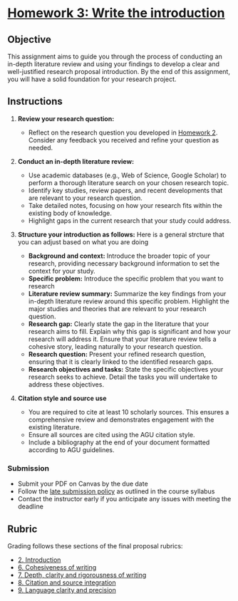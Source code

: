 # [Homework 3: Write the introduction](https://aselshall.github.io/rm/hw/hw3)

## Objective
This assignment aims to guide you through the process of conducting an in-depth literature review and using your findings to develop a clear and well-justified research proposal introduction. By the end of this assignment, you will have a solid foundation for your research project.

## Instructions

1. **Review your research question:**
   - Reflect on the research question you developed in [Homework 2](https://aselshall.github.io/rm/hw/hw2). Consider any feedback you received and refine your question as needed.

2. **Conduct an in-depth literature review:**
   - Use academic databases (e.g., Web of Science, Google Scholar) to perform a thorough literature search on your chosen research topic.
   - Identify key studies, review papers, and recent developments that are relevant to your research question.
   - Take detailed notes, focusing on how your research fits within the existing body of knowledge.
   - Highlight gaps in the current research that your study could address.

3. **Structure your introduction as follows:**
   Here is a general strcture that you can adjust based on what you are doing
   - **Background and context:** Introduce the broader topic of your research, providing necessary background information to set the context for your study.
   - **Specific problem:** Introduce the specific problem that you want to research 
   - **Literature review summary:** Summarize the key findings from your in-depth literature review around this specific problem. Highlight the major studies and theories that are relevant to your research question.
   - **Research gap:** Clearly state the gap in the literature that your research aims to fill. Explain why this gap is significant and how your research will address it. Ensure that your literature review tells a cohesive story, leading naturally to your research question.
   - **Research question:** Present your refined research question, ensuring that it is clearly linked to the identified research gaps.
   - **Research objectives and tasks:** State the specific objectives your research seeks to achieve. Detail the tasks you will undertake to address these objectives.

5. **Citation style and source use**
   - You are required to cite at least 10 scholarly sources. This ensures a comprehensive review and demonstrates engagement with the existing literature.
   - Ensure all sources are cited using the AGU citation style.
   - Include a bibliography at the end of your document formatted according to AGU guidelines.

### Submission
- Submit your PDF on Canvas by the due date
- Follow the [late submission policy](https://aselshall.github.io/rm#late-assignment-and-report-policy) as outlined in the course syllabus
- Contact the instructor early if you anticipate any issues with meeting the deadline

## Rubric 
Grading follows these sections of the final proposal rubrics:
- [2. Introduction](https://aselshall.github.io/rm/hw/proposal-rubric#2-introduction)
- [6. Cohesiveness of writing](https://aselshall.github.io/rm/hw/proposal-rubric#6-cohesiveness-of-writing)
- [7. Depth, clarity and rigorousness of writing](https://aselshall.github.io/rm/hw/proposal-rubric#7-depth-clarity-and-rigorousness-of-writing)
- [8. Citation and source integration](https://aselshall.github.io/rm/hw/proposal-rubric#8-citation-and-source-integration)
- [9. Language clarity and precision](https://aselshall.github.io/rm/hw/proposal-rubric#9-language-clarity-and-precision)
